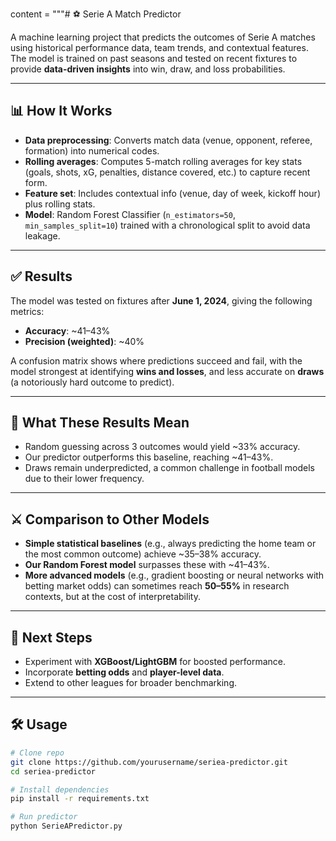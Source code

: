 content = """# ⚽ Serie A Match Predictor

A machine learning project that predicts the outcomes of Serie A matches using historical performance data, team trends, and contextual features. The model is trained on past seasons and tested on recent fixtures to provide **data-driven insights** into win, draw, and loss probabilities.

---

## 📊 How It Works
- **Data preprocessing**: Converts match data (venue, opponent, referee, formation) into numerical codes.  
- **Rolling averages**: Computes 5-match rolling averages for key stats (goals, shots, xG, penalties, distance covered, etc.) to capture recent form.  
- **Feature set**: Includes contextual info (venue, day of week, kickoff hour) plus rolling stats.  
- **Model**: Random Forest Classifier (`n_estimators=50`, `min_samples_split=10`) trained with a chronological split to avoid data leakage.  

---

## ✅ Results
The model was tested on fixtures after **June 1, 2024**, giving the following metrics:

- **Accuracy**: ~41–43%  
- **Precision (weighted)**: ~40%  

A confusion matrix shows where predictions succeed and fail, with the model strongest at identifying **wins and losses**, and less accurate on **draws** (a notoriously hard outcome to predict).  

---

## 🔎 What These Results Mean
- Random guessing across 3 outcomes would yield ~33% accuracy.  
- Our predictor outperforms this baseline, reaching ~41–43%.  
- Draws remain underpredicted, a common challenge in football models due to their lower frequency.  

---

## ⚔️ Comparison to Other Models
- **Simple statistical baselines** (e.g., always predicting the home team or the most common outcome) achieve ~35–38% accuracy.  
- **Our Random Forest model** surpasses these with ~41–43%.  
- **More advanced models** (e.g., gradient boosting or neural networks with betting market odds) can sometimes reach **50–55%** in research contexts, but at the cost of interpretability.  

---

## 🚀 Next Steps
- Experiment with **XGBoost/LightGBM** for boosted performance.  
- Incorporate **betting odds** and **player-level data**.  
- Extend to other leagues for broader benchmarking.  

---

## 🛠️ Usage
```bash
# Clone repo
git clone https://github.com/yourusername/seriea-predictor.git
cd seriea-predictor

# Install dependencies
pip install -r requirements.txt

# Run predictor
python SerieAPredictor.py


